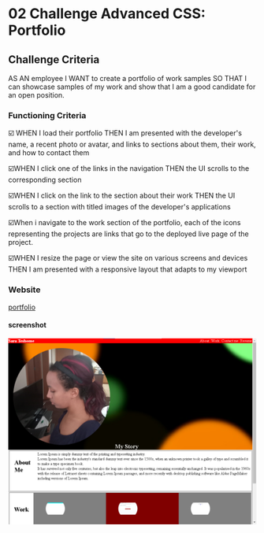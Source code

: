 # 02 Challenge  Advanced CSS: Portfolio

## Challenge Criteria

AS AN employee
I WANT to create a portfolio of work samples
SO THAT I can showcase  samples of my work and  show that I am  a good candidate 
for an open position. 

### Functioning  Criteria 

☑️ WHEN I load their portfolio
THEN I am presented with the
 developer's name, a recent 
 photo or avatar, and links to sections about them, their work, and how to contact them

 
 ☑️WHEN I click one of the links in the navigation
THEN the UI scrolls to the corresponding section

 ☑️WHEN I click on the link to the section about their work
THEN the UI scrolls to a section with titled images of the developer's applications

☑️When i navigate  to the work section of the portfolio, each of the icons representing the projects are links that go to the deployed live page of the project.
 

 ☑️WHEN I resize the page or view the site on various screens and devices
THEN I am presented with a responsive layout that adapts to my viewport

 ### Website 

 [portfolio]( https://teshome28sara.github.io/projects-portfolio-page/)

 #### screenshot 

 ![Screenshot of portfolio page](/Assets/landing-page.png "portfolio page  screen")

 

  
